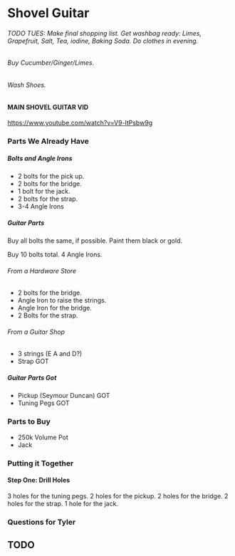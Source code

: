 # Shovel Guitar

###### TODO TUES: Make final shopping list. Get washbag ready: Limes, Grapefruit, Salt, Tea, iodine, Baking Soda. Do clothes in evening. 
###### Buy Cucumber/Ginger/Limes.
###### Wash Shoes.

#### MAIN SHOVEL GUITAR VID

https://www.youtube.com/watch?v=V9-ltPsbw9g

### Parts We Already Have

##### Bolts and Angle Irons

- 2 bolts for the pick up.
- 2 bolts for the bridge.
- 1 bolt for the jack.
- 2 bolts for the strap.
- 3-4 Angle Irons


##### Guitar Parts

Buy all bolts the same, if possible. Paint them black or gold. 

Buy 10 bolts total.
4 Angle Irons. 

###### From a Hardware Store

- 2 bolts for the bridge.
- Angle Iron to raise the strings.
- Angle Iron for the bridge.
- 2 Bolts for the strap.

###### From a Guitar Shop

- 3 strings (E A and D?)
- Strap GOT

##### Guitar Parts Got

- Pickup (Seymour Duncan) GOT
- Tuning Pegs GOT
 

### Parts to Buy

- 250k Volume Pot
- Jack

### Putting it Together

#### Step One: Drill Holes

3 holes for the tuning pegs.
2 holes for the pickup.
2 holes for the bridge.
2 holes for the strap.
1 hole for the jack.



### Questions for Tyler


## TODO

  

